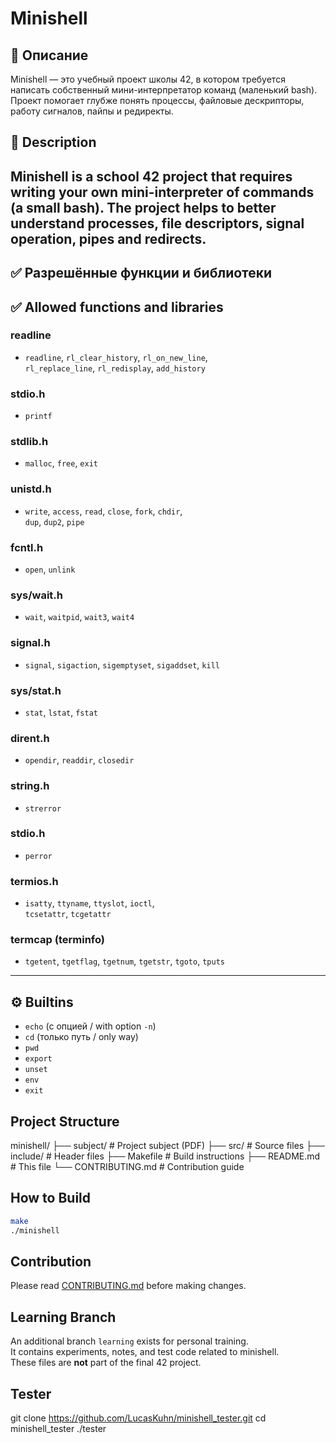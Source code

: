 # Minishell

## 📖 Описание
Minishell — это учебный проект школы 42, в котором требуется написать собственный мини-интерпретатор команд (маленький bash).  
Проект помогает глубже понять процессы, файловые дескрипторы, работу сигналов, пайпы и редиректы.

## 📖 Description
Minishell is a school 42 project that requires writing your own mini-interpreter of commands (a small bash).
The project helps to better understand processes, file descriptors, signal operation, pipes and redirects.
---

## ✅ Разрешённые функции и библиотеки
## ✅ Allowed functions and libraries

### readline
- `readline`, `rl_clear_history`, `rl_on_new_line`,  
  `rl_replace_line`, `rl_redisplay`, `add_history`

### stdio.h
- `printf`

### stdlib.h
- `malloc`, `free`, `exit`

### unistd.h
- `write`, `access`, `read`, `close`, `fork`, `chdir`,  
  `dup`, `dup2`, `pipe`

### fcntl.h
- `open`, `unlink`

### sys/wait.h
- `wait`, `waitpid`, `wait3`, `wait4`

### signal.h
- `signal`, `sigaction`, `sigemptyset`, `sigaddset`, `kill`

### sys/stat.h
- `stat`, `lstat`, `fstat`

### dirent.h
- `opendir`, `readdir`, `closedir`

### string.h
- `strerror`

### stdio.h
- `perror`

### termios.h
- `isatty`, `ttyname`, `ttyslot`, `ioctl`,  
  `tcsetattr`, `tcgetattr`

### termcap (terminfo)
- `tgetent`, `tgetflag`, `tgetnum`, `tgetstr`, `tgoto`, `tputs`

---

## ⚙️ Builtins
- `echo` (с опцией / with option `-n`)
- `cd` (только путь / only way)
- `pwd`
- `export`
- `unset`
- `env`
- `exit`

## Project Structure

minishell/
├── subject/ # Project subject (PDF)
├── src/ # Source files
├── include/ # Header files
├── Makefile # Build instructions
├── README.md # This file
└── CONTRIBUTING.md # Contribution guide

## How to Build

```bash
make
./minishell
```

## Contribution

Please read [CONTRIBUTING.md](CONTRIBUTING.md) before making changes.

## Learning Branch

An additional branch `learning` exists for personal training.  
It contains experiments, notes, and test code related to minishell.  
These files are **not** part of the final 42 project.

## Tester

git clone https://github.com/LucasKuhn/minishell_tester.git
cd minishell_tester
./tester
